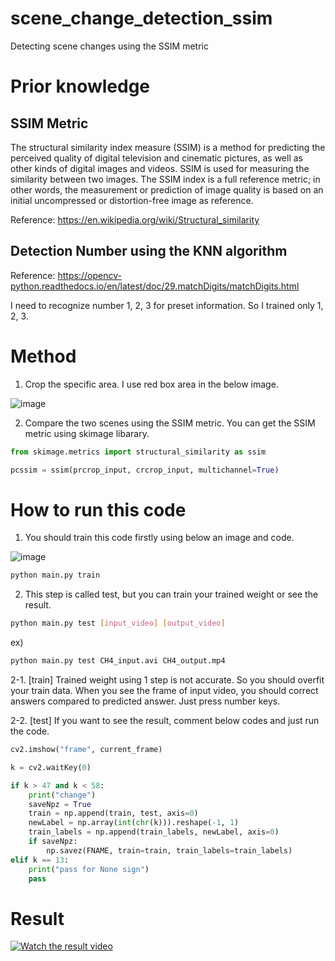# scene_change_detection_ssim
 Detecting scene changes using the SSIM metric

# Prior knowledge
## SSIM Metric
The structural similarity index measure (SSIM) is a method for predicting the perceived quality of digital television and cinematic pictures, as well as other kinds of digital images and videos. SSIM is used for measuring the similarity between two images. The SSIM index is a full reference metric; in other words, the measurement or prediction of image quality is based on an initial uncompressed or distortion-free image as reference.

Reference: https://en.wikipedia.org/wiki/Structural_similarity

## Detection Number using the KNN algorithm

Reference: https://opencv-python.readthedocs.io/en/latest/doc/29.matchDigits/matchDigits.html

I need to recognize number 1, 2, 3 for preset information. So I trained only 1, 2, 3.

# Method
1. Crop the specific area. I use red box area in the below image.

![image][red_box]

[red_box]: https://opencv-python.readthedocs.io/en/latest/_images/image015.png "Red box in the image"

2. Compare the two scenes using the SSIM metric. You can get the SSIM metric using skimage libarary.

```python
from skimage.metrics import structural_similarity as ssim

pcssim = ssim(prcrop_input, crcrop_input, multichannel=True)
```

# How to run this code
1. You should train this code firstly using below an image and code.

![image][train_image]

[train_image]: https://opencv-python.readthedocs.io/en/latest/_images/image015.png "Image for the training"

```bash
python main.py train
```

2. This step is called test, but you can train your trained weight or see the result.

```bash
python main.py test [input_video] [output_video]
```

ex)
```bash
python main.py test CH4_input.avi CH4_output.mp4
```

2-1. [train] Trained weight using 1 step is not accurate. So you should overfit your train data. When you see the frame of input video, you should correct answers compared to predicted answer. Just press number keys.

2-2. [test] If you want to see the result, comment below codes and just run the code.

```python
cv2.imshow("frame", current_frame)

k = cv2.waitKey(0)

if k > 47 and k < 58:
    print("change")
    saveNpz = True
    train = np.append(train, test, axis=0)
    newLabel = np.array(int(chr(k))).reshape(-1, 1)
    train_labels = np.append(train_labels, newLabel, axis=0)
    if saveNpz:
        np.savez(FNAME, train=train, train_labels=train_labels)
elif k == 13:
    print("pass for None sign")
    pass
```

# Result
[![Watch the result video](https://i.imgur.com/vKb2F1B.png)](https://youtu.be/vt5fpE0bzSY)
